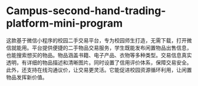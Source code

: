 # Campus-second-hand-trading-platform-mini-program
这款基于微信小程序的校园二手交易平台，专为校园师生打造，无需下载，打开微信就能用。平台提供便捷的二手物品交易服务，学生既能发布闲置物品出售信息，也能搜索想买的物品。物品涵盖书籍、电子产品、衣物等多种类型。交易信息真实透明，有详细的物品描述和清晰图片。同时设置了信用评价体系，保障交易安全。此外，还支持在线沟通议价，让交易更灵活。它能促进校园资源循环利用，让闲置物品发挥新价值。 
